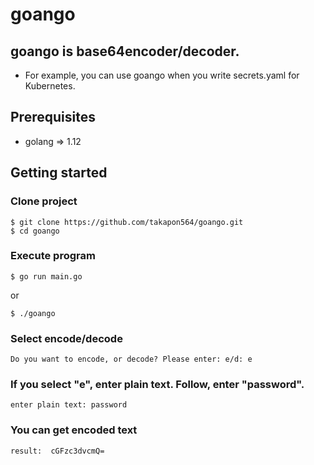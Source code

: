 # goango
## goango is base64encoder/decoder.  
- For example, you can use goango when you write secrets.yaml for Kubernetes.  
## Prerequisites  
- golang => 1.12  
## Getting started  
### Clone project
```
$ git clone https://github.com/takapon564/goango.git
$ cd goango
```
### Execute program  
```
$ go run main.go
```  
or  
```
$ ./goango
```  
### Select encode/decode  
```
Do you want to encode, or decode? Please enter: e/d: e
```  
### If you select "e", enter plain text. Follow, enter "password".
```
enter plain text: password
```  
### You can get encoded text  
```
result:  cGFzc3dvcmQ=
```
